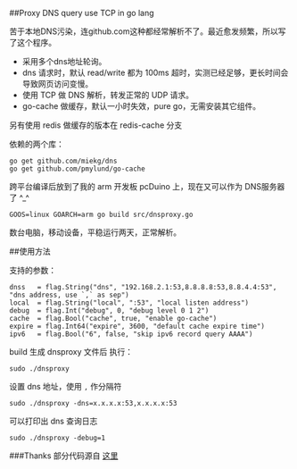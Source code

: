 ##Proxy DNS query use TCP in go lang

苦于本地DNS污染，连github.com这种都经常解析不了。最近愈发频繁，所以写了这个程序。

- 采用多个dns地址轮询。
- dns 请求时，默认 read/write 都为 100ms 超时，实测已经足够，更长时间会导致网页访问变慢。
- 使用 TCP 做 DNS 解析，转发正常的 UDP 请求。
- go-cache 做缓存，默认一小时失效，pure go，无需安装其它组件。

另有使用 redis 做缓存的版本在 redis-cache 分支

依赖的两个库：

    go get github.com/miekg/dns
    go get github.com/pmylund/go-cache

跨平台编译后放到了我的 arm 开发板 pcDuino 上，现在又可以作为 DNS服务器 了 ^_^

    GOOS=linux GOARCH=arm go build src/dnsproxy.go

数台电脑，移动设备，平稳运行两天，正常解析。

##使用方法

支持的参数：

	dnss   = flag.String("dns", "192.168.2.1:53,8.8.8.8:53,8.8.4.4:53", "dns address, use `,` as sep")
	local  = flag.String("local", ":53", "local listen address")
	debug  = flag.Int("debug", 0, "debug level 0 1 2")
	cache  = flag.Bool("cache", true, "enable go-cache")
	expire = flag.Int64("expire", 3600, "default cache expire time")
	ipv6   = flag.Bool("6", false, "skip ipv6 record query AAAA")

build 生成 dnsproxy 文件后
执行：

    sudo ./dnsproxy

设置 dns 地址，使用 `,` 作分隔符

    sudo ./dnsproxy -dns=x.x.x.x:53,x.x.x.x:53

可以打印出 dns 查询日志

    sudo ./dnsproxy -debug=1

###Thanks
部分代码源自 [这里](https://gist.github.com/mrluanma/3722792)

